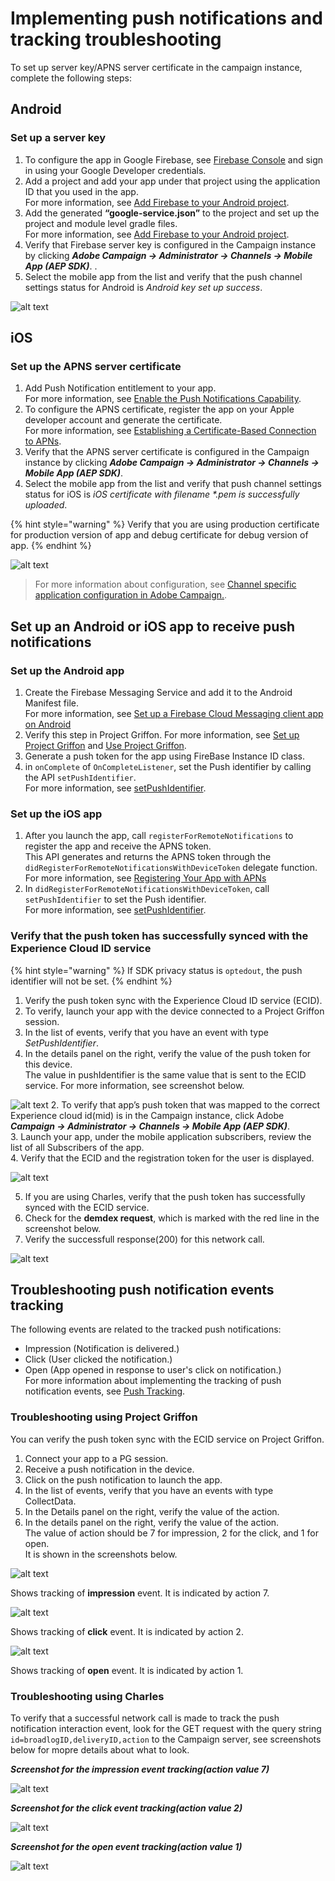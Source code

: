 # Implementing push notifications and tracking troubleshooting
                         
To set up server key/APNS server certificate in the campaign instance, complete the following steps:  

## Android

### Set up a server key

   1. To configure the app in Google Firebase, see [Firebase Console](https://console.firebase.google.com/) and sign in using your Google Developer credentials. 
   2. Add a project and add your app under that project using the application ID that you used in the app.  
   For more information, see [Add Firebase to your Android project](https://firebase.google.com/docs/android/setup#console).
   3. Add the generated **“google-service.json”** to the project and set up the project and module level gradle files.  
   For more information, see [Add Firebase to your Android project](https://firebase.google.com/docs/android/setup#console).
   4. Verify that Firebase server key is configured in the Campaign instance by clicking **_Adobe Campaign -> Administrator -> Channels -> Mobile App (AEP SDK)_**.    .
   5. Select the mobile app from the list and verify that the push channel settings status for Android is _Android key set up success_.  
   
   ![alt text](../../.gitbook/assets/android_server_key.png "Server key configuration in Android.")

## iOS

### Set up the APNS server certificate

   1. Add Push Notification entitlement to your app.  
   For more information, see [Enable the Push Notifications Capability](https://developer.apple.com/documentation/usernotifications/registering_your_app_with_apns?language=objc).
   2. To configure the APNS certificate, register the app on your Apple developer account and generate the certificate.  
   For more information, see [Establishing a Certificate-Based Connection to APNs](https://developer.apple.com/documentation/usernotifications/setting_up_a_remote_notification_server/establishing_a_certificate-based_connection_to_apns?language=objc).
   3. Verify that the APNS server certificate is configured in the Campaign instance by clicking **_Adobe Campaign -> Administrator -> Channels -> Mobile App (AEP SDK)_**.    
   4. Select the mobile app from the list and verify that push channel settings status for iOS is _iOS certificate with filename *.pem is successfully uploaded_.  
   
 {% hint style="warning" %}
 Verify that you are using production certificate for production version of app and debug certificate for debug version of app.
 {% endhint %}
   
   ![alt text](../../.gitbook/assets/campaign_ios_cert_configured.png "Configured push certificate in Campaign.")
   
> For more information about configuration, see [Channel specific application configuration in Adobe Campaign.](https://helpx.adobe.com/campaign/kb/configuring-app-sdk.html#ChannelspecificapplicationconfigurationinAdobeCampaign).  
  
## Set up an Android or iOS app to receive push notifications  

### Set up the Android app  

   1. Create the Firebase Messaging Service and add it to the Android Manifest file.  
   For more information, see [Set up a Firebase Cloud Messaging client app on Android](https://firebase.google.com/docs/cloud-messaging/android/client)
   2. Verify this step in Project Griffon.
   For more information, see [Set up Project Griffon](https://aep-sdks.gitbook.io/docs/beta/project-griffon/set-up-project-griffon) and [Use Project Griffon](https://aep-sdks.gitbook.io/docs/beta/project-griffon/using-project-griffon).  
   3. Generate a push token for the app using FireBase Instance ID class.  
   4. in `onComplete` of `OnCompleteListener`, set the Push identifier by calling the API `setPushIdentifier`.  
   For more information, see [setPushIdentifier](https://aep-sdks.gitbook.io/docs/using-mobile-extensions/adobe-analytics-mobile-services#set-up-push-messaging).     

### Set up the iOS app  
  
  1. After you launch the app, call `registerForRemoteNotifications` to register the app and receive the APNS token.  
  This API generates and returns the APNS token through the `didRegisterForRemoteNotificationsWithDeviceToken` delegate function.  
  For more information, see [Registering Your App with APNs](https://developer.apple.com/documentation/usernotifications/registering_your_app_with_apns?language=objc)
  2. In `didRegisterForRemoteNotificationsWithDeviceToken`, call `setPushIdentifier` to set the Push identifier.  
  For more information, see [setPushIdentifier](https://aep-sdks.gitbook.io/docs/using-mobile-extensions/adobe-analytics-mobile-services#set-up-push-messaging).
 
### Verify that the push token has successfully synced with the Experience Cloud ID service

{% hint style="warning" %}
If SDK privacy status is `optedout`, the push identifier will not be set.
{% endhint %}

   1. Verify the push token sync with the Experience Cloud ID service (ECID).  
   2. To verify, launch your app with the device connected to a Project Griffon session.   
   3. In the list of events, verify that you have an event with type _SetPushIdentifier_.
   4. In the details panel on the right, verify the value of the push token for this device.  
      The value in pushIdentifier is the same value that is sent to the ECID service. For more information, see screenshot   below.  
      
![alt text](../../.gitbook/assets/push_token_to_identity.png "Verify SetPushIdentifier event.")
   2. To verify that app’s push token that was mapped to the correct Experience cloud id(mid) is in the Campaign instance, click Adobe **_Campaign -> Administrator -> Channels -> Mobile App (AEP SDK)_**.  
   3. Launch your app, under the mobile application subscribers, review the list of all Subscribers of the app.  
   4. Verify that the ECID and the registration token for the user is displayed.  
   
   ![alt text](../../.gitbook/assets/campaign_app_subscriber_list.png "App subscriber list, verify mid and push token.")  
   
   5. If you are using Charles, verify that the push token has successfully synced with the ECID service.  
   6. Check for the **demdex request**, which is marked with the red line in the screenshot below.  
   7. Verify the successfull response(200) for this network call.       
 
 ![alt text](../../.gitbook/assets/push_identifier.png "ECID network request for push token sync.")
 
 
 ## Troubleshooting push notification events tracking  

The following events are related to the tracked push notifications:
  * Impression (Notification is delivered.)
  * Click (User clicked the notification.)
  * Open (App opened in response to user's click on notification.)  
  For more information about implementing the tracking of push notification events, see [Push Tracking](https://helpx.adobe.com/campaign/kb/push-tracking.html).  
  
###  Troubleshooting using Project Griffon  

  You can verify the push token sync with the ECID service on Project Griffon.  
  
  1. Connect your app to a PG session.  
  2. Receive a push notification in the device.  
  3. Click on the push notification to launch the app.
  4. In the list of events, verify that you have an events with type CollectData.  
  5. In the Details panel on the right, verify the value of the action.  
  6. In the details panel on the right, verify the value of the action.  
  The value of action should be 7 for impression, 2 for the click, and 1 for open.  
  It is shown in the screenshots below.  
  
   ![alt text](../../.gitbook/assets/push_tracking_impression.png "Shows Push notification impression tracking.")
   
   Shows tracking of **impression** event. It is indicated by action 7.
   
   ![alt text](../../.gitbook/assets/push_tracking_click.png "Shows Push notification click tracking.")
   
   Shows tracking of **click** event. It is indicated by action 2.
   
   ![alt text](../../.gitbook/assets/push_tracking_open.png "Shows Push notification open tracking.")
   
   Shows tracking of **open** event. It is indicated by action 1.
  
  
###  Troubleshooting using Charles  

To verify that a successful network call is made to track the push notification interaction event, look for the GET request with the query string `id=broadlogID,deliveryID,action` to the Campaign server, see screenshots below for mopre details about what to look.  

**_Screenshot for the impression event tracking(action value 7)_**

![alt text](../../.gitbook/assets/tracking_impression.png "Impression event tracking for notification.")

**_Screenshot for the click event tracking(action value 2)_**

![alt text](../../.gitbook/assets/tracking_click.png "Click event tracking for notification.")

_**Screenshot for the open event tracking(action value 1)**_

![alt text](../../.gitbook/assets/tracking_open.png "Open event tracking for notification.")


